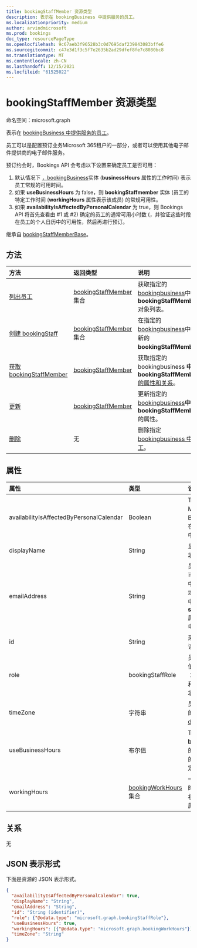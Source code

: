```yaml
---
title: bookingStaffMember 资源类型
description: 表示在 bookingBusiness 中提供服务的员工。
ms.localizationpriority: medium
author: arvindmicrosoft
ms.prod: bookings
doc_type: resourcePageType
ms.openlocfilehash: 9c67aeb3f96528b3c0d7695daf239843083bffe6
ms.sourcegitcommit: c47e3d1f3c5f7e2635b2ad29dfef8fe7c8080bc8
ms.translationtype: MT
ms.contentlocale: zh-CN
ms.lasthandoff: 12/15/2021
ms.locfileid: "61525022"
---
```

# <a name="bookingstaffmember-resource-type"></a>bookingStaffMember 资源类型

命名空间：microsoft.graph

表示在 [bookingBusiness 中提供服务的员工](bookingbusiness.md)。 

员工可以是配置预订业务Microsoft 365租户的一部分，或者可以使用其他电子邮件提供商的电子邮件服务。

预订约会时，Bookings API 会考虑以下设置来确定员工是否可用： 

1. 默认情况下 [，bookingBusiness](bookingbusiness.md)实体 (**businessHours** 属性的工作时间) 表示员工常规的可用时间。
2. 如果 **useBusinessHours** 为 false，则 **bookingStaffmember** 实体 (员工的特定工作时间 (**workingHours** 属性表示该成员) 的常规可用性。
3. 如果 **availabilityIsAffectedByPersonalCalendar** 为 true，则 Bookings API 将首先查看由 #1 或 #2) 确定的员工的通常可用小时数 (，并验证这些时段在员工的个人日历中的可用性，然后再进行预订。

继承自 [bookingStaffMemberBase](bookingstaffmemberbase.md)。

## <a name="methods"></a>方法

| 方法           | 返回类型    |说明|
|:---------------|:--------|:----------|
|[列出员工](../api/bookingbusiness-list-staffmembers.md) | [bookingStaffMember](bookingstaffmember.md) 集合 | 获取指定的 [bookingbusiness](../resources/bookingbusiness.md)中的 **bookingStaffMember** 对象列表。 |
|[创建 bookingStaff](../api/bookingbusiness-post-staffmembers.md) | [bookingStaffMember](bookingstaffmember.md) 集合 | 在指定的 [bookingbusiness](../resources/bookingbusiness.md)中创建新的 **bookingStaffMember。** |
|[获取 bookingStaffMember](../api/bookingstaffmember-get.md) | [bookingStaffMember](bookingstaffmember.md) |获取指定的 bookingbusiness **中的 bookingStaffMember** [的属性和关系](../resources/bookingbusiness.md)。|
|[更新](../api/bookingstaffmember-update.md) | [bookingStaffMember](bookingstaffmember.md)    |更新指定的 [bookingbusiness](../resources/bookingbusiness.md)**中的 bookingStaffMember** 的属性。|
|[删除](../api/bookingstaffmember-delete.md) | 无 |删除指定 [bookingbusiness 中的员工](../resources/bookingbusiness.md)。 |

## <a name="properties"></a>属性
| 属性     | 类型   |说明|
|:---------------|:--------|:----------|
|availabilityIsAffectedByPersonalCalendar|Boolean|True 表示如果员工是 Microsoft 365用户，Bookings API 将验证员工能否在 Microsoft 365 个人日历中，然后再进行预订。 |
|displayName|String|显示给客户的员工的姓名。 必填。|
|emailAddress|String|员工成员的电子邮件地址。 它可以与企业Microsoft 365租户中，也可以在不同的电子邮件域中。 如果在业务的计划策略中 **将 sendConfirmationsToOwner** 属性设置为 true，可以使用此电子邮件地址。 必需。|
|id|String| 采用 GUID 格式的员工 ID。 只读。|
|role|bookingStaffRole| 员工在业务中的角色。 可能的值是 `guest` `administrator` ：、、 `viewer` `externalGuest` 和 `unknownFutureValue` 。 必填。|
|timeZone|字符串|员工员工的时区。 有关可能值的列表，请参阅 [dateTimeTimeZone](datetimetimezone.md)。|
|useBusinessHours|布尔值|True 表示员工的可用性是业务 **businessHours** 属性中指定的。 False 表示可用性由员工的 **workingHours** 属性设置确定。|
|workingHours|[bookingWorkHours](bookingworkhours.md) 集合|一周中每个员工可以预订的小时数范围。 默认情况下，它们初始化为与业务的业务 **Hours** 属性相同。|

## <a name="relationships"></a>关系
无


## <a name="json-representation"></a>JSON 表示形式

下面是资源的 JSON 表示形式。

<!-- {
  "blockType": "resource",
  "optionalProperties": [

  ],
  "@odata.type": "microsoft.graph.bookingStaffMember",
  "baseType": "microsoft.graph.bookingStaffMemberBase"
}-->

```json
{
  "availabilityIsAffectedByPersonalCalendar": true,
  "displayName": "String",
  "emailAddress": "String",
  "id": "String (identifier)",
  "role": {"@odata.type": "microsoft.graph.bookingStaffRole"},
  "useBusinessHours": true,
  "workingHours": [{"@odata.type": "microsoft.graph.bookingWorkHours"}],
  "timeZone": "String"
}

```

<!-- uuid: 8fcb5dbc-d5aa-4681-8e31-b001d5168d79
2015-10-25 14:57:30 UTC -->
<!--
{
  "type": "#page.annotation",
  "description": "bookingStaffMember resource",
  "keywords": "",
  "section": "documentation",
  "tocPath": "",
  "suppressions": []
}
-->



